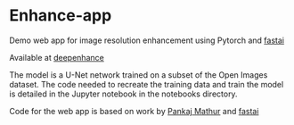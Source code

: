 # Enhance-app
Demo web app for image resolution enhancement using Pytorch and [fastai](https://github.com/fastai)

Available at <a href="http://www.deepenhance.im/" target="_blank">deepenhance</a>

The model is a U-Net network trained on a subset of the Open Images dataset. The code needed to recreate the training data 
and train the model is detailed in the Jupyter notebook in the notebooks directory.

Code for the web app is based on work by [Pankaj Mathur](https://github.com/pankymathur/fastai-vision-app) 
and [fastai](https://github.com/fastai/course-v3/tree/master/docs/production)
